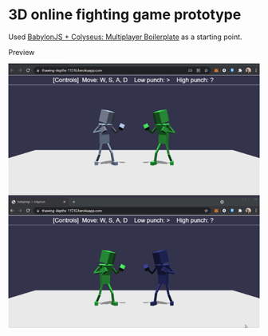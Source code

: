 # 3D online fighting game prototype

Used [BabylonJS + Colyseus: Multiplayer Boilerplate](https://github.com/endel/babylonjs-multiplayer-boilerplate.git) as a starting point.

Preview

![](preview.gif)
